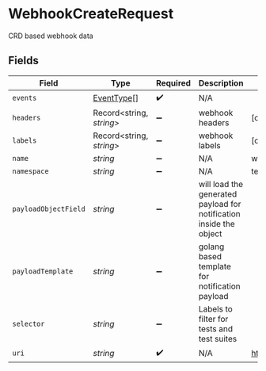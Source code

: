 # WebhookCreateRequest

CRD based webhook data


## Fields

| Field                                                              | Type                                                               | Required                                                           | Description                                                        | Example                                                            |
| ------------------------------------------------------------------ | ------------------------------------------------------------------ | ------------------------------------------------------------------ | ------------------------------------------------------------------ | ------------------------------------------------------------------ |
| `events`                                                           | [EventType](../../models/shared/eventtype.md)[]                    | :heavy_check_mark:                                                 | N/A                                                                |                                                                    |
| `headers`                                                          | Record<string, *string*>                                           | :heavy_minus_sign:                                                 | webhook headers                                                    | [object Object]                                                    |
| `labels`                                                           | Record<string, *string*>                                           | :heavy_minus_sign:                                                 | webhook labels                                                     | [object Object]                                                    |
| `name`                                                             | *string*                                                           | :heavy_minus_sign:                                                 | N/A                                                                | webhook1                                                           |
| `namespace`                                                        | *string*                                                           | :heavy_minus_sign:                                                 | N/A                                                                | testkube                                                           |
| `payloadObjectField`                                               | *string*                                                           | :heavy_minus_sign:                                                 | will load the generated payload for notification inside the object |                                                                    |
| `payloadTemplate`                                                  | *string*                                                           | :heavy_minus_sign:                                                 | golang based template for notification payload                     |                                                                    |
| `selector`                                                         | *string*                                                           | :heavy_minus_sign:                                                 | Labels to filter for tests and test suites                         |                                                                    |
| `uri`                                                              | *string*                                                           | :heavy_check_mark:                                                 | N/A                                                                | https://hooks.app.com/services/1                                   |